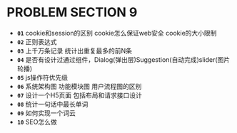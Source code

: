 # PROBLEM SECTION 9

* __`01`__ cookie和session的区别 cookie怎么保证web安全 cookie的大小限制
* __`02`__ 正则表达式
* __`03`__ 上千万条记录 统计出重复最多的前N条
* __`04`__ 是否有设计过通过组件，Dialog(弹出层)Suggestion(自动完成)slider(图片轮播)
* __`05`__ js操作符优先级
* __`06`__ 系统架构图 功能模块图 用户流程图的区别
* __`07`__ 设计一个H5页面 包括布局和请求接口设计
* __`08`__ 统计一句话中最长单词
* __`09`__ 如何实现一个词云
* __`10`__ SEO怎么做